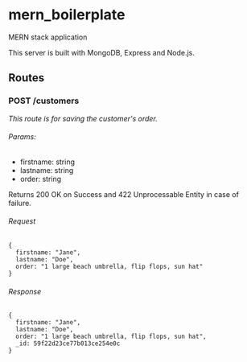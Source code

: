 # mern_boilerplate
MERN stack application

This server is built with MongoDB, Express and Node.js.

## Routes

### POST /customers

*This route is for saving the customer's order.*

###### Params: 
- firstname: string
- lastname: string
- order: string

Returns 200 OK on Success and 422 Unprocessable Entity in case of failure.

###### Request
```
{
  firstname: "Jane", 
  lastname: "Doe", 
  order: "1 large beach umbrella, flip flops, sun hat"
}
```
###### Response
```
{
  firstname: "Jane", 
  lastname: "Doe", 
  order: "1 large beach umbrella, flip flops, sun hat",
  _id: 59f22d23ce77b013ce254e0c
}
```
